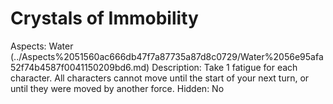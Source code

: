 # Crystals of Immobility

Aspects: Water (../Aspects%2051560ac666db47f7a87735a87d8c0729/Water%2056e95afa52f74b4587f0041150209bd6.md)
Description: Take 1 fatigue for each character. All characters cannot move until the start of your next turn, or until they were moved by another force.
Hidden: No
